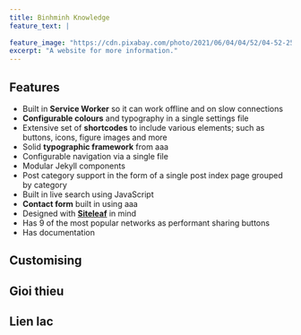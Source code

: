 ```yaml
---
title: Binhminh Knowledge
feature_text: |
 
feature_image: "https://cdn.pixabay.com/photo/2021/06/04/04/52/04-52-25-709_960_720.png"
excerpt: "A website for more information."
---
```





## Features


- Built in **Service Worker** so it can work offline and on slow connections
- **Configurable colours** and typography in a single settings file
- Extensive set of **shortcodes** to include various elements; such as buttons, icons, figure images and more
- Solid **typographic framework** from aaa
- Configurable navigation via a single file
- Modular Jekyll components
- Post category support in the form of a single post index page grouped by category
- Built in live search using JavaScript
- **Contact form** built in using aaa
- Designed with **[Siteleaf](vutientrien.wordpress.com)** in mind
- Has 9 of the most popular networks as performant sharing buttons
- Has documentation


## Customising
## Gioi thieu
## Lien lac

